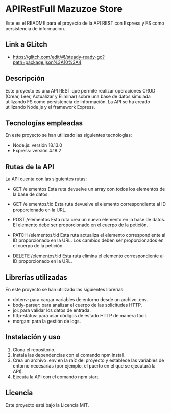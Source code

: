 # APIRestFull Mazuzoe Store
Este es el README para el proyecto de la API REST con Express y FS como persistencia de información.

## Link a GLitch

   - https://glitch.com/edit/#!/steady-ready-go?path=package.json%3A10%3A4

## Descripción
Este proyecto es una API REST que permite realizar operaciones CRUD (Crear, Leer, Actualizar y Eliminar) sobre una base de datos simulada utilizando FS como persistencia de información. La API se ha creado utilizando Node.js y el framework Express.

## Tecnologías empleadas
En este proyecto se han utilizado las siguientes tecnologías:

  - Node.js: versión 18.13.0
  - Express: versión 4.18.2

## Rutas de la API
La API cuenta con las siguientes rutas:

  - GET /elementos
    Esta ruta devuelve un array con todos los elementos de la base de datos.

  - GET /elementos/:id
    Esta ruta devuelve el elemento correspondiente al ID proporcionado en la URL.

  - POST /elementos
    Esta ruta crea un nuevo elemento en la base de datos. El elemento debe ser proporcionado en el cuerpo de la petición.

  - PATCH /elementos/:id
    Esta ruta actualiza el elemento correspondiente al ID proporcionado en la URL. Los cambios deben ser proporcionados en el cuerpo de la petición.

  - DELETE /elementos/:id
    Esta ruta elimina el elemento correspondiente al ID proporcionado en la URL.

## Librerías utilizadas
En este proyecto se han utilizado las siguientes librerías:

- dotenv: para cargar variables de entorno desde un archivo .env.
- body-parser: para analizar el cuerpo de las solicitudes HTTP.
- joi: para validar los datos de entrada.
- http-status: para usar códigos de estado HTTP de manera fácil.
- morgan: para la gestión de logs.

## Instalación y uso
  1. Clona el repositorio.
  2. Instala las dependencias con el comando npm install.
  3. Crea un archivo .env en la raíz del proyecto y establece las variables de entorno necesarias (por ejemplo, el puerto en el que se ejecutará la API).
  4. Ejecuta la API con el comando npm start.

## Licencia
Este proyecto está bajo la Licencia MIT.
